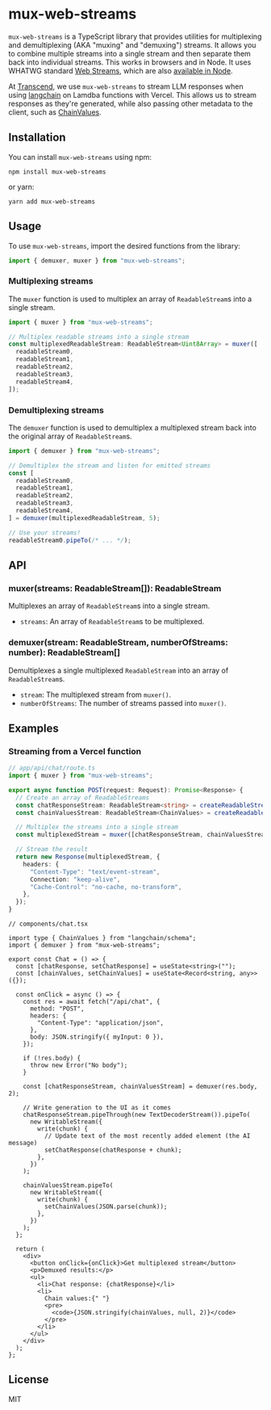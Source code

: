 # mux-web-streams

`mux-web-streams` is a TypeScript library that provides utilities for multiplexing and demultiplexing (AKA "muxing" and "demuxing") streams. It allows you to combine multiple streams into a single stream and then separate them back into individual streams. This works in browsers and in Node. It uses WHATWG standard [Web Streams](https://developer.mozilla.org/en-US/docs/Web/API/Streams_API), which are also [available in Node](https://nodejs.org/api/webstreams.html).

At [Transcend](https://transcend.io/), we use `mux-web-streams` to stream LLM responses when using [langchain](https://github.com/langchain-ai/langchainjs) on Lamdba functions with Vercel. This allows us to stream responses as they're generated, while also passing other metadata to the client, such as [ChainValues](https://js.langchain.com/docs/modules/chains/).

## Installation

You can install `mux-web-streams` using npm:

```shell
npm install mux-web-streams
```

or yarn:

```shell
yarn add mux-web-streams
```

## Usage

To use `mux-web-streams`, import the desired functions from the library:

```typescript
import { demuxer, muxer } from "mux-web-streams";
```

### Multiplexing streams

The `muxer` function is used to multiplex an array of `ReadableStream`s into a single stream.

```typescript
import { muxer } from "mux-web-streams";

// Multiplex readable streams into a single stream
const multiplexedReadableStream: ReadableStream<Uint8Array> = muxer([
  readableStream0,
  readableStream1,
  readableStream2,
  readableStream3,
  readableStream4,
]);
```

### Demultiplexing streams

The `demuxer` function is used to demultiplex a multiplexed stream back into the original array of `ReadableStream`s.

```typescript
import { demuxer } from "mux-web-streams";

// Demultiplex the stream and listen for emitted streams
const [
  readableStream0,
  readableStream1,
  readableStream2,
  readableStream3,
  readableStream4,
] = demuxer(multiplexedReadableStream, 5);

// Use your streams!
readableStream0.pipeTo(/* ... */);
```

## API

### muxer(streams: ReadableStream<ChunkData>[]): ReadableStream<Uint8Array>

Multiplexes an array of `ReadableStream`s into a single stream.

- `streams`: An array of `ReadableStream`s to be multiplexed.

### demuxer(stream: ReadableStream, numberOfStreams: number): ReadableStream<ChunkData>[]

Demultiplexes a single multiplexed `ReadableStream` into an array of `ReadableStream`s.

- `stream`: The multiplexed stream from `muxer()`.
- `numberOfStreams`: The number of streams passed into `muxer()`.

## Examples

### Streaming from a Vercel function

```typescript
// app/api/chat/route.ts
import { muxer } from "mux-web-streams";

export async function POST(request: Request): Promise<Response> {
  // Create an array of ReadableStreams
  const chatResponseStream: ReadableStream<string> = createReadableStream();
  const chainValuesStream: ReadableStream<ChainValues> = createReadableStream();

  // Multiplex the streams into a single stream
  const multiplexedStream = muxer([chatResponseStream, chainValuesStream]);

  // Stream the result
  return new Response(multiplexedStream, {
    headers: {
      "Content-Type": "text/event-stream",
      Connection: "keep-alive",
      "Cache-Control": "no-cache, no-transform",
    },
  });
}
```

```tsx
// components/chat.tsx

import type { ChainValues } from "langchain/schema";
import { demuxer } from "mux-web-streams";

export const Chat = () => {
  const [chatResponse, setChatResponse] = useState<string>("");
  const [chainValues, setChainValues] = useState<Record<string, any>>({});

  const onClick = async () => {
    const res = await fetch("/api/chat", {
      method: "POST",
      headers: {
        "Content-Type": "application/json",
      },
      body: JSON.stringify({ myInput: 0 }),
    });

    if (!res.body) {
      throw new Error("No body");
    }

    const [chatResponseStream, chainValuesStream] = demuxer(res.body, 2);

    // Write generation to the UI as it comes
    chatResponseStream.pipeThrough(new TextDecoderStream()).pipeTo(
      new WritableStream({
        write(chunk) {
          // Update text of the most recently added element (the AI message)
          setChatResponse(chatResponse + chunk);
        },
      })
    );

    chainValuesStream.pipeTo(
      new WritableStream({
        write(chunk) {
          setChainValues(JSON.parse(chunk));
        },
      })
    );
  };

  return (
    <div>
      <button onClick={onClick}>Get multiplexed stream</button>
      <p>Demuxed results:</p>
      <ul>
        <li>Chat response: {chatResponse}</li>
        <li>
          Chain values:{" "}
          <pre>
            <code>{JSON.stringify(chainValues, null, 2)}</code>
          </pre>
        </li>
      </ul>
    </div>
  );
};
```

## License

MIT
